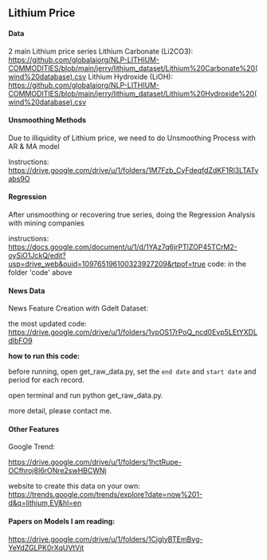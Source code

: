 ## Lithium Price

#### Data
2 main Lithium price series
Lithium Carbonate (Li2CO3): https://github.com/globalaiorg/NLP-LITHIUM-COMMODITIES/blob/main/jerry/lithium_dataset/Lithium%20Carbonate%20(wind%20database).csv 
Lithium Hydroxide (LiOH): https://github.com/globalaiorg/NLP-LITHIUM-COMMODITIES/blob/main/jerry/lithium_dataset/Lithium%20Hydroxide%20(wind%20database).csv 

#### Unsmoothing Methods
Due to illiquidity of Lithium price, we need to do Unsmoothing Process with AR & MA model 

Instructions:  https://drive.google.com/drive/u/1/folders/1M7Fzb_CyFdeqfdZdKF1Rl3LTATyabs9O 

#### Regression 
After unsmoothing or recovering true series, doing the Regression Analysis with mining companies

instructions: https://docs.google.com/document/u/1/d/1YAz7q6jrPTlZOP45TCrM2-oySiO1JckQ/edit?usp=drive_web&ouid=109765196100323927209&rtpof=true 
code: in the folder 'code' above

#### News Data
News Feature Creation with Gdelt Dataset: 

the most updated code: https://drive.google.com/drive/u/1/folders/1vpOS17rPoQ_ncd0Evp5LEtYXDLdlbFO9 

**how to run this code:** 

before running, open get_raw_data.py, set the `end date` and `start date` and period for each record.

open terminal and run python get_raw_data.py. 

more detail, please contact me. 


#### Other Features 

Google Trend: 

https://drive.google.com/drive/u/1/folders/1hctRupe-OCfhroj8I6rONre2swHBCWNj 

website to create this data on your own: https://trends.google.com/trends/explore?date=now%201-d&q=lithium,EV&hl=en 

#### Papers on Models I am reading: 

https://drive.google.com/drive/u/1/folders/1CjgIyBTEmBvg-YeYdZGLPK0rXqUVtVjt 


